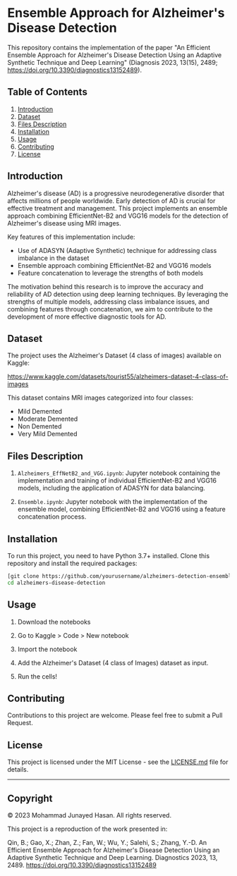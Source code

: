 # Ensemble Approach for Alzheimer's Disease Detection

This repository contains the implementation of the paper "An Efficient Ensemble Approach for Alzheimer's Disease Detection Using an Adaptive Synthetic Technique and Deep Learning" (Diagnosis 2023, 13(15), 2489; https://doi.org/10.3390/diagnostics13152489).

## Table of Contents
1. [Introduction](#introduction)
2. [Dataset](#dataset)
3. [Files Description](#files-description)
4. [Installation](#installation)
5. [Usage](#usage)
6. [Contributing](#contributing)
7. [License](#license)

## Introduction

Alzheimer's disease (AD) is a progressive neurodegenerative disorder that affects millions of people worldwide. Early detection of AD is crucial for effective treatment and management. This project implements an ensemble approach combining EfficientNet-B2 and VGG16 models for the detection of Alzheimer's disease using MRI images.

Key features of this implementation include:
- Use of ADASYN (Adaptive Synthetic) technique for addressing class imbalance in the dataset
- Ensemble approach combining EfficientNet-B2 and VGG16 models
- Feature concatenation to leverage the strengths of both models

The motivation behind this research is to improve the accuracy and reliability of AD detection using deep learning techniques. By leveraging the strengths of multiple models, addressing class imbalance issues, and combining features through concatenation, we aim to contribute to the development of more effective diagnostic tools for AD.

## Dataset

The project uses the Alzheimer's Dataset (4 class of images) available on Kaggle:

https://www.kaggle.com/datasets/tourist55/alzheimers-dataset-4-class-of-images

This dataset contains MRI images categorized into four classes:
- Mild Demented
- Moderate Demented
- Non Demented
- Very Mild Demented

## Files Description

1. `Alzheimers_EffNetB2_and_VGG.ipynb`: Jupyter notebook containing the implementation and training of individual EfficientNet-B2 and VGG16 models, including the application of ADASYN for data balancing.

2. `Ensemble.ipynb`: Jupyter notebook with the implementation of the ensemble model, combining EfficientNet-B2 and VGG16 using a feature concatenation process.


## Installation

To run this project, you need to have Python 3.7+ installed. Clone this repository and install the required packages:

```bash
[git clone https://github.com/yourusername/alzheimers-detection-ensemble.git](https://github.com/junayed-hasan/alzheimers-disease-detection.git)
cd alzheimers-disease-detection
```

## Usage

1. Download the notebooks 

2. Go to Kaggle > Code > New notebook

3. Import the notebook

4. Add the Alzheimer's Dataset (4 class of Images) dataset as input.

5. Run the cells!

## Contributing

Contributions to this project are welcome. Please feel free to submit a Pull Request.

## License

This project is licensed under the MIT License - see the [LICENSE.md](LICENSE.md) file for details.

---

## Copyright

© 2023 Mohammad Junayed Hasan. All rights reserved.

This project is a reproduction of the work presented in:

Qin, B.; Gao, X.; Zhan, Z.; Fan, W.; Wu, Y.; Salehi, S.; Zhang, Y.-D. An Efficient Ensemble Approach for Alzheimer's Disease Detection Using an Adaptive Synthetic Technique and Deep Learning. Diagnostics 2023, 13, 2489. https://doi.org/10.3390/diagnostics13152489
